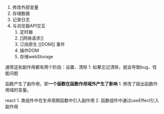 1. 修改外部变量
2. 存储数据
3. 记录日志
4. 与浏览器API交互
	1. 定时器
	2. [[网络请求]] 
	3. 订阅原生 [[DOM]] 事件
	4. 操作DOM
	5. 存储webStorage

通常这些副作用都有两个阶段：设置、清除
	1. 如果忘记清除，就会导致bug、性能问题

函数产生了副作用，即**一个函数在函数作用域外产生了影响** 
	1. 修改了超出函数作用域的变量。

react
	1. 类组件中在生命周期函数中引入副作用
	2. 函数组件中通过useEffect引入副作用